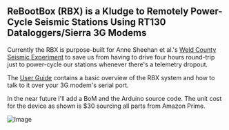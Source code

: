 ## ReBootBox (RBX) is a Kludge to Remotely Power-Cycle Seismic Stations Using RT130 Dataloggers/Sierra 3G Modems

Currently the RBX is purpose-built for Anne Sheehan et al.'s [Weld County Seismic Experiment](https://cires.colorado.edu/news/preventing-human-caused-earthquakes) to save us from having to drive four hours round-trip just to power-cycle our stations whenever there's a telemetry dropout. 

The [User Guide](https://github.com/bugoutput/ReBootboX/master/userguidev0.pdf) contains a basic overview of the RBX system and how to talk to it over your 3G modem's serial port. 

In the near future I'll add a BoM and the Arduino source code. The unit cost for the device as shown is $30 sourcing all parts from Amazon Prime. 

![Image](https://github.com/bugoutput/ReBootboX/master/rebootBox.jpg)
